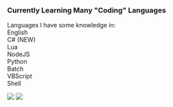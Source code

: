 ### Currently Learning Many "Coding" Languages
Languages I have some knowledge in:\
  English\
  C# (NEW)\
  Lua\
  NodeJS\
  Python\
  Batch\
  VBScript\
  Shell

![](https://gpvc.arturio.dev/coolgoagle)
![](https://hit.yhype.me/github/profile?user_id=102777764)
